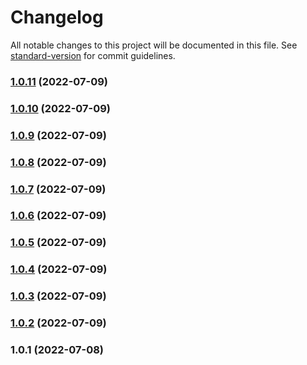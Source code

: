 # Changelog

All notable changes to this project will be documented in this file. See [standard-version](https://github.com/conventional-changelog/standard-version) for commit guidelines.

### [1.0.11](https://github.com/chtew/hackathon-digiweek-wob/compare/v1.0.10...v1.0.11) (2022-07-09)

### [1.0.10](https://github.com/chtew/hackathon-digiweek-wob/compare/v1.0.9...v1.0.10) (2022-07-09)

### [1.0.9](https://github.com/chtew/hackathon-digiweek-wob/compare/v1.0.8...v1.0.9) (2022-07-09)

### [1.0.8](https://github.com/chtew/hackathon-digiweek-wob/compare/v1.0.7...v1.0.8) (2022-07-09)

### [1.0.7](https://github.com/chtew/hackathon-digiweek-wob/compare/v1.0.6...v1.0.7) (2022-07-09)

### [1.0.6](https://github.com/chtew/hackathon-digiweek-wob/compare/v1.0.5...v1.0.6) (2022-07-09)

### [1.0.5](https://github.com/chtew/hackathon-digiweek-wob/compare/v1.0.4...v1.0.5) (2022-07-09)

### [1.0.4](https://github.com/chtew/hackathon-digiweek-wob/compare/v1.0.3...v1.0.4) (2022-07-09)

### [1.0.3](https://github.com/chtew/hackathon-digiweek-wob/compare/v1.0.2...v1.0.3) (2022-07-09)

### [1.0.2](https://github.com/chtew/hackathon-digiweek-wob/compare/v1.0.1...v1.0.2) (2022-07-09)

### 1.0.1 (2022-07-08)
